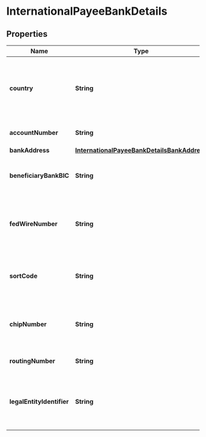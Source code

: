 # InternationalPayeeBankDetails

## Properties
Name | Type | Description | Notes
------------ | ------------- | ------------- | -------------
**country** | **String** | Country of the recipient institution. A valid ISO 3166 Alpha-3 country code |  [optional]
**accountNumber** | **String** | Account Targeted for payment |  [optional]
**bankAddress** | [**InternationalPayeeBankDetailsBankAddress**](InternationalPayeeBankDetailsBankAddress.md) |  |  [optional]
**beneficiaryBankBIC** | **String** | Swift bank code.  Aligns with standard [ISO 9362](https://www.iso.org/standard/60390.html) |  [optional]
**fedWireNumber** | **String** | Number for Fedwire payment (Federal Reserve Wire Network) |  [optional]
**sortCode** | **String** | Sort code used for account identification in some jurisdictions |  [optional]
**chipNumber** | **String** | Number for the Clearing House Interbank Payments System |  [optional]
**routingNumber** | **String** | International bank routing number |  [optional]
**legalEntityIdentifier** | **String** | The legal entity identifier (LEI) for the beneficiary.  Aligns with [ISO 17442](https://www.iso.org/standard/59771.html) |  [optional]
